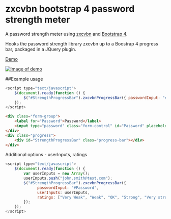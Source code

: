 # zxcvbn bootstrap 4 password strength meter

A password strength meter using [zxcvbn](https://github.com/dropbox/zxcvbn) and [Bootstrap 4](http://getbootstrap.com/).

Hooks the password strength library zxcvbn up to a Boostrap 4 progress bar, packaged in a JQuery plugin.

[Demo](https://zxcvbn-bootstrap4-strength-meter.netlify.com/)

[![Image of demo](screenshot.PNG)](http://martinw.net/zxcvbn-bootstrap-strength-meter)

##Example usage

```javascript
<script type="text/javascript">
	$(document).ready(function () {
		$("#StrengthProgressBar").zxcvbnProgressBar({ passwordInput: "#Password" });
	});
</script>
```

```html
<div class="form-group">
	<label for="Password">Password</label>
	<input type="password" class="form-control" id="Password" placeholder="Password">
</div>
<div class="progress">
	<div id="StrengthProgressBar" class="progress-bar"></div>
</div>
```

Additional options - userInputs, ratings

```javascript
<script type="text/javascript">
	$(document).ready(function () {
		var userInputs = new Array();
		userInputs.push("john.smith@test.com");
		$("#StrengthProgressBar").zxcvbnProgressBar({
			  passwordInput: "#Password",
			  userInputs: userInputs,
			  ratings: ["Very Weak", "Weak", "OK", "Strong", "Very strong"]
		});
	});
</script>
```
